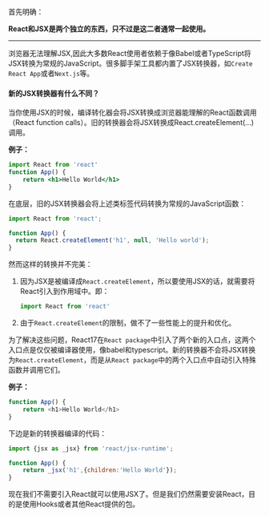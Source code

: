 首先明确：

**React和JSX是两个独立的东西，只不过是这二者通常一起使用。**

---------------

浏览器无法理解JSX,因此大多数React使用者依赖于像Babel或者TypeScript将JSX转换为常规的JavaScript。很多脚手架工具都内置了JSX转换器，如`Create React App`或者`Next.js`等。

#### 新的JSX转换器有什么不同？

当你使用JSX的时候，编译转化器会将JSX转换成浏览器能理解的React函数调用（React function calls）。旧的转换器会将JSX转换成React.createElement(...)调用。

**例子：**

```jsx
import React from 'react'
function App() {
	return <h1>Hello World</h1>
}
```

在底层，旧的JSX转换器会将上述类标签代码转换为常规的JavaScript函数：

```jsx
import React from 'react';

function App() {
  return React.createElement('h1', null, 'Hello world');
}
```

然而这样的转换并不完美：

1. 因为JSX是被编译成`React.createElement`，所以要使用JSX的话，就需要将React引入到作用域中。即：

   ```javascript
   import React from 'react'
   ```

2. 由于`React.createElement`的限制，做不了一些性能上的提升和优化。

为了解决这些问题，React17在`React package`中引入了两个新的入口点，这两个入口点是仅仅被编译器使用，像babel和typescript。新的转换器不会将JSX转换为`React.createElement`，而是从`React package`中的两个入口点中自动引入特殊函数并调用它们。

**例子：**

```javascript
function App() {
	return <h1>Hello World</h1>
}
```

下边是新的转换器编译的代码：

```javascript
import {jsx as _jsx} from 'react/jsx-runtime';

function App() {
    return _jsx('h1',{children:'Hello World'});
}
```

现在我们不需要引入React就可以使用JSX了。但是我们仍然需要安装React，目的是使用Hooks或者其他React提供的包。

